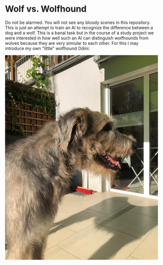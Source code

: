 # Wolf vs. Wolfhound

Do not be alarmed. You will not see any bloody scenes in this repository. This is just an attempt to train an AI to recognize the difference between a dog and a wolf. This is a banal task but in the course of a study project we were interested in how well such an AI can distinguish wolfhounds from wolves because they are very simiular to each other. For this I may introduce my own "little" wolfhound Odini:

![odin](https://github.com/PatrikHubster/wolf-vs-wolfhound/blob/master/odin-pictures/odin-1.jpeg)

